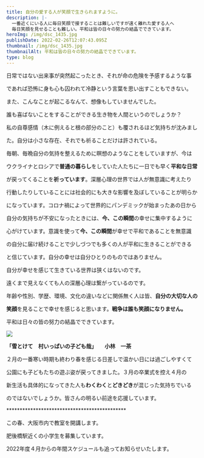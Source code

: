 ```yaml
---
title: 自分の愛する人が笑顔で生きられますように。
description: |-
  一番近くにいる人に毎日笑顔で接することは難しいですが遠く離れた愛する人へ
  毎日笑顔を見せることも難しい。平和は皆の日々の努力の結晶でできています。
heroImg: /img/dsc_1435.jpg
publishDate: 2022-02-26T12:07:43.095Z
thumbnail: /img/dsc_1435.jpg
thumbnailAlt: 平和は皆の日々の努力の結晶でできています。
type: blog
---
```

日常ではない出来事が突然起こったとき、それが命の危険を予感するような事

であれば恐怖に身も心も囚われて冷静という言葉を思い出すこともできない。

また、こんなことが起こるなんて、想像もしていませんでした。

誰も喜ばないことをすることができる生き物を人間というのでしょうか？

私の自尊感情（木に例えると根の部分のこと）も覆されるほど気持ちが沈みまし

た。自分は小さな存在、それでも祈ることだけは許されている。

毎朝、毎晩自分の気持を整えるために瞑想のようなことをしていますが、今は

ウクライナとロシアで**普通の暮らし**をしていた人たちに一日でも早く**平和な日常**

が戻ってくることを**祈っています**。深層心理の世界では人が無意識に考えたり

行動したりしていることには社会的にも大きな影響を及ぼしていることが明らか

になっています。コロナ禍によって世界的にパンデミックが始まったあの日から

自分の気持ちが不安になったときには、**今、この瞬間**の幸せに集中するように

心がけています。意識を使って**今、この瞬間**が幸せで平和であることを無意識

の自分に届け続けることで少しづつでも多くの人が平和に生きることができる

と信じています。自分の幸せは自分ひとりのものではありません。

自分が幸せを感じて生きている世界は狭くはないのです。

遠くまで見えなくても人の深層心理は繋がっているのです。

年齢や性別、学歴、環境、文化の違いなどに関係無く人は皆、**自分の大切な人の**

**笑顔**を見ることで幸せを感じると思います。**戦争は誰も笑顔になりません。**

平和は日々の皆の努力の結晶でできています。

![](/img/雪の結晶.jpg)



**「雪とけて　村いっぱいの子ども哉」　　小林　一茶**

２月の一番寒い時期も終わり春を感じる日差しで温かい日には過ごしやすくて

公園にも子どもたちの遊ぶ姿が戻ってきました。３月の卒業式を控え４月の

新生活も具体的になってきた人も**わくわく**と**どきどき**が混じった気持ちでいる

のではないでしょうか。皆さんの明るい前途を応援しています。

\*\*\*\*\*\*\*\*\*\*\*\*\*\*\*\*\*\*\*\*\*\*\*\*\*\*\*\*\*\*\*\*\*\*\*\*\*\*\*\*\*\*\*\**

この春、大阪市内で教室を開講します。

肥後橋駅近くの小学生を募集しています。

2022年度４月からの年間スケジュールも追ってお知らせいたします。